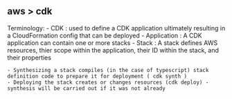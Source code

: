 ## aws > cdk

Terminology:
	- CDK : used to define a CDK application ultimately resulting in a CloudFormation config that can be deployed
	- Application : A CDK application can contain one or more stacks
	- Stack : A stack defines AWS resources, thier scope within the application, their ID within the stack, and their properties

	- Synthesizing a stack compiles (in the case of typescript) stack definition code to prepare it for deployment ( cdk synth )
	- Deploying the stack creates or changes resources (cdk deploy) - synthesis will be carried out if it was not already
